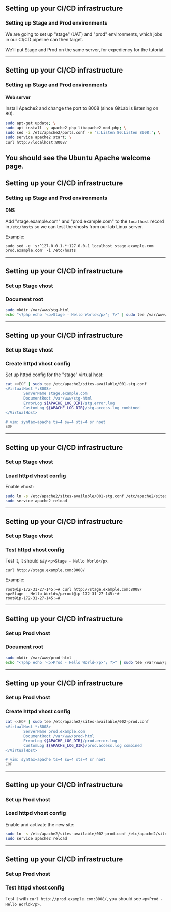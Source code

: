 
## Setting up your CI/CD infrastructure
### Setting up Stage and Prod environments

We are going to set up "stage" (UAT) and "prod" environments,
which jobs in our CI/CD pipeline can then target.

We'll put Stage and Prod on the same server, for expediency for the tutorial.

---
## Setting up your CI/CD infrastructure
### Setting up Stage and Prod environments
#### Web server

Install Apache2 and change the port to 8008 (since GitLab is listening on 80).

```bash
sudo apt-get update; \
sudo apt install -y apache2 php libapache2-mod-php; \
sudo sed -i /etc/apache2/ports.conf -e 's:Listen 80:Listen 8008:'; \
sudo service apache2 start; \
curl http://localhost:8008/

```
You should see the Ubuntu Apache welcome page.
---
## Setting up your CI/CD infrastructure
### Setting up Stage and Prod environments
#### DNS

Add "stage.example.com" and "prod.example.com" to the `localhost` record in `/etc/hosts` so we can test the vhosts from our lab Linux server.

Example:

```console
sudo sed -e 's:^127.0.0.1.*:127.0.0.1 localhost stage.example.com prod.example.com' -i /etc/hosts
```
--- 
## Setting up your CI/CD infrastructure 
### Set up Stage vhost 
### Document root

```bash
sudo mkdir /var/www/stg-html
echo "<?php echo '<p>Stage - Hello World</p>'; ?>" | sudo tee /var/www/stg-html/index.php
```

--- 
## Setting up your CI/CD infrastructure 
### Set up Stage vhost 
### Create httpd vhost config

Set up httpd config for the "stage" virtual host:

```bash
cat <<EOF | sudo tee /etc/apache2/sites-available/001-stg.conf
<VirtualHost *:8008>
        ServerName stage.example.com
        DocumentRoot /var/www/stg-html
        ErrorLog ${APACHE_LOG_DIR}/stg.error.log
        CustomLog ${APACHE_LOG_DIR}/stg.access.log combined
</VirtualHost>

# vim: syntax=apache ts=4 sw=4 sts=4 sr noet
EOF
```
--- 
## Setting up your CI/CD infrastructure 
### Set up Stage vhost 
### Load httpd vhost config

Enable vhost:

```bash
sudo ln -s /etc/apache2/sites-available/001-stg.conf /etc/apache2/sites-enabled/
sudo service apache2 reload
```

--- 
## Setting up your CI/CD infrastructure 
### Set up Stage vhost 
### Test httpd vhost config
Test it, it should say `<p>Stage - Hello World</p>`.

```bash
curl http://stage.example.com:8008/
```
Example:

```shell_session
root@ip-172-31-27-145:~# curl http://stage.example.com:8008/
<p>Stage - Hello World</p>root@ip-172-31-27-145:~#
root@ip-172-31-27-145:~#
```
---

## Setting up your CI/CD infrastructure 
### Set up Prod vhost 
### Document root

```bash
sudo mkdir /var/www/prod-html
echo "<?php echo '<p>Prod - Hello World</p>'; ?>" | sudo tee /var/www/prod-html/index.php

```
--- 
## Setting up your CI/CD infrastructure 
### Set up Prod vhost 
### Create httpd vhost config

```bash
cat <<EOF | sudo tee /etc/apache2/sites-available/002-prod.conf
<VirtualHost *:8008>
        ServerName prod.example.com
        DocumentRoot /var/www/prod-html
        ErrorLog ${APACHE_LOG_DIR}/prod.error.log
        CustomLog ${APACHE_LOG_DIR}/prod.access.log combined
</VirtualHost>

# vim: syntax=apache ts=4 sw=4 sts=4 sr noet
EOF
```

--- 
## Setting up your CI/CD infrastructure 
### Set up Prod vhost 
### Load httpd vhost config

Enable and activate the new site:

```bash
sudo ln -s /etc/apache2/sites-available/002-prod.conf /etc/apache2/sites-enabled/
sudo service apache2 reload
```

--- 
## Setting up your CI/CD infrastructure 
### Set up Prod vhost 
### Test httpd vhost config

Test it with `curl http://prod.example.com:8008/`, you should see 
`<p>Prod - Hello World</p>`.
